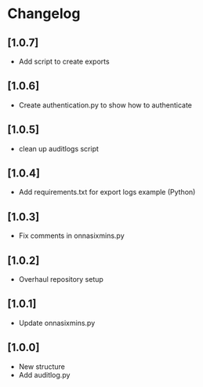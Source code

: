 # Changelog

## [1.0.7]

- Add script to create exports

## [1.0.6]

- Create authentication.py to show how to authenticate

## [1.0.5]

- clean up auditlogs script

## [1.0.4]

- Add requirements.txt for export logs example (Python)

## [1.0.3]

- Fix comments in onnasixmins.py

## [1.0.2]

- Overhaul repository setup

## [1.0.1]

- Update onnasixmins.py

## [1.0.0]

- New structure
- Add auditlog.py
